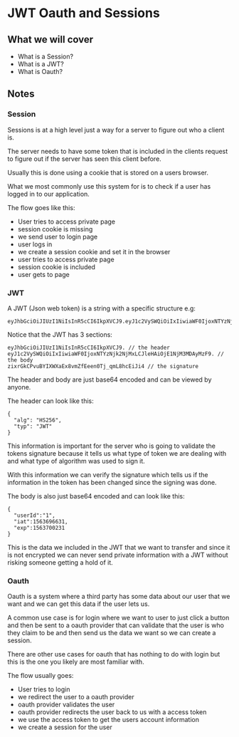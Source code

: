 # JWT Oauth and Sessions

## What we will cover

* What is a Session?
* What is a JWT?
* What is Oauth?

## Notes

### Session
Sessions is at a high level just a way for a server to figure out who a client is.

The server needs to have some token that is included in the clients request to figure
out if the server has seen this client before.

Usually this is done using a cookie that is stored on a users browser.

What we most commonly use this system for is to check if a user has logged in to our application.

The flow goes like this:


* User tries to access private page
* session cookie is missing
* we send user to login page
* user logs in
* we create a session cookie and set it in the browser
* user tries to access private page
* session cookie is included
* user gets to page


### JWT

A JWT (Json web token) is a string with a specific structure e.g:
```
eyJhbGciOiJIUzI1NiIsInR5cCI6IkpXVCJ9.eyJ1c2VySWQiOiIxIiwiaWF0IjoxNTYzNjk2NjMxLCJleHAiOjE1NjM3MDAyMzF9.zixrGkCPvuBYIXWXaEx8vmZfEeen0Tj_qmL8hcEiJi4
```

Notice that the JWT has 3 sections:

```
eyJhbGciOiJIUzI1NiIsInR5cCI6IkpXVCJ9. // the header
eyJ1c2VySWQiOiIxIiwiaWF0IjoxNTYzNjk2NjMxLCJleHAiOjE1NjM3MDAyMzF9. // the body
zixrGkCPvuBYIXWXaEx8vmZfEeen0Tj_qmL8hcEiJi4 // the signature
```

The header and body are just base64 encoded and can be viewed by anyone.

The header can look like this:
```
{
  "alg": "HS256",
  "typ": "JWT"
}
```

This information is important for the server who is going to validate the tokens signature because
it tells us what type of token we are dealing with and what type of algorithm was used to sign it.

With this information we can verify the signature which tells us if the information in the token
has been changed since the signing was done.

The body is also just base64 encoded and can look like this:

```
{
  "userId":"1",
  "iat":1563696631,
  "exp":1563700231
}
```

This is the data we included in the JWT that we want to transfer and since it is not encrypted we
can never send private information with a JWT without risking someone getting a hold of it.

### Oauth

Oauth is a system where a third party has some data about our user that we want and we can get
this data if the user lets us.

A common use case is for login where we want to user to just click a button and then be sent to
a oauth provider that can validate that the user is who they claim to be and then send us the
data we want so we can create a session.

There are other use cases for oauth that has nothing to do with login but this is the one you
likely are most familiar with.

The flow usually goes:


* User tries to login
* we redirect the user to a oauth provider
* oauth provider validates the user
* oauth provider redirects the user back to us with a access token
* we use the access token to get the users account information
* we create a session for the user
